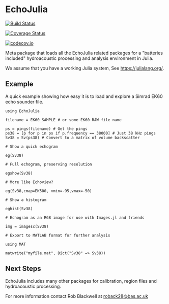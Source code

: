 # EchoJulia

[![Build Status](https://travis-ci.org/EchoJulia/EchoJulia.jl.svg?branch=master)](https://travis-ci.org/EchoJulia/EchoJulia.jl)

[![Coverage Status](https://coveralls.io/repos/EchoJulia/EchoJulia.jl/badge.svg?branch=master&service=github)](https://coveralls.io/github/EchoJulia/EchoJulia.jl?branch=master)

[![codecov.io](http://codecov.io/github/EchoJulia/EchoJulia.jl/coverage.svg?branch=master)](http://codecov.io/github/EchoJulia/EchoJulia.jl?branch=master)


Meta package that loads all the EchoJulia related packages for a
"batteries included" hydroacoustic processing and analysis
environment in Julia.

We assume that you have a working Julia system, See
https://julialang.org/.

## Example

A quick example showing how easy it is to load and explore a Simrad
EK60 echo sounder file.


	using EchoJulia

	filename = EK60_SAMPLE # or some EK60 RAW file name

	ps = pings(filename) # Get the pings
	ps38 = [p for p in ps if p.frequency == 38000] # Just 38 kHz pings
	Sv38 = Sv(ps38) # Convert to a matrix of volume backscatter

	# Show a quick echogram

	eg(Sv38) 

	# Full echogram, preserving resolution

	egshow(Sv38)

	# More like Echoview?

	eg(Sv38,cmap=EK500, vmin=-95,vmax=-50)

	# Show a histogram

	eghist(Sv38) 

	# Echogram as an RGB image for use with Images.jl and friends

	img = imagesc(Sv38)

	# Export to MATLAB format for further analysis

	using MAT

	matwrite("myfile.mat", Dict("Sv38" => Sv38))
	
## Next Steps

EchoJulia includes many other packages for calibration, region files
and hydroacoustic processing.

For more information contact Rob Blackwell at roback28@bas.ac.uk
